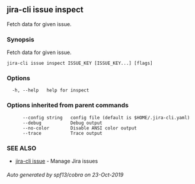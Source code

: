 ## jira-cli issue inspect

Fetch data for given issue.

### Synopsis

Fetch data for given issue.

```
jira-cli issue inspect ISSUE_KEY [ISSUE_KEY...] [flags]
```

### Options

```
  -h, --help   help for inspect
```

### Options inherited from parent commands

```
      --config string   config file (default is $HOME/.jira-cli.yaml)
      --debug           Debug output
      --no-color        Disable ANSI color output
      --trace           Trace output
```

### SEE ALSO

* [jira-cli issue](jira-cli_issue.md)	 - Manage Jira issues

###### Auto generated by spf13/cobra on 23-Oct-2019
